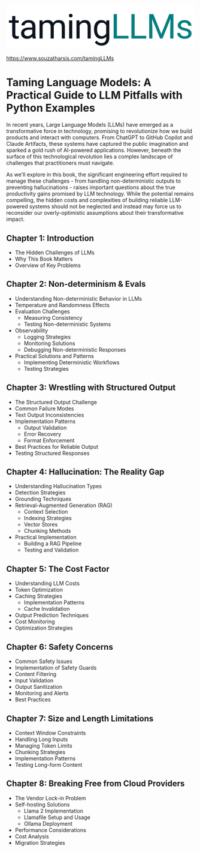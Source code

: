 ![Taming Language Models Logo](tamingllms/_static/logo.png)


https://www.souzatharsis.com/tamingLLMs

# Taming Language Models: A Practical Guide to LLM Pitfalls with Python Examples

In recent years, Large Language Models (LLMs) have emerged as a transformative force in technology, promising to revolutionize how we build products and interact with computers. From ChatGPT to GitHub Copilot and Claude Artifacts, these systems have captured the public imagination and sparked a gold rush of AI-powered applications. However, beneath the surface of this technological revolution lies a complex landscape of challenges that practitioners must navigate. 

As we'll explore in this book, the significant engineering effort required to manage these challenges - from handling non-deterministic outputs to preventing hallucinations - raises important questions about the true productivity gains promised by LLM technology. While the potential remains compelling, the hidden costs and complexities of building reliable LLM-powered systems should not be neglected and instead may force us to reconsider our overly-optimistic assumptions about their transformative impact.

## Chapter 1: Introduction
- The Hidden Challenges of LLMs
- Why This Book Matters
- Overview of Key Problems

## Chapter 2: Non-determinism & Evals
- Understanding Non-deterministic Behavior in LLMs
- Temperature and Randomness Effects
- Evaluation Challenges
  - Measuring Consistency
  - Testing Non-deterministic Systems
- Observability
  - Logging Strategies
  - Monitoring Solutions
  - Debugging Non-deterministic Responses
- Practical Solutions and Patterns
  - Implementing Deterministic Workflows
  - Testing Strategies

## Chapter 3: Wrestling with Structured Output
- The Structured Output Challenge
- Common Failure Modes
- Text Output Inconsistencies
- Implementation Patterns
  - Output Validation
  - Error Recovery
  - Format Enforcement
- Best Practices for Reliable Output
- Testing Structured Responses

## Chapter 4: Hallucination: The Reality Gap
- Understanding Hallucination Types
- Detection Strategies
- Grounding Techniques
- Retrieval-Augmented Generation (RAG)
  - Context Selection
  - Indexing Strategies
  - Vector Stores
  - Chunking Methods
- Practical Implementation
  - Building a RAG Pipeline
  - Testing and Validation

## Chapter 5: The Cost Factor
- Understanding LLM Costs
- Token Optimization
- Caching Strategies
  - Implementation Patterns
  - Cache Invalidation
- Output Prediction Techniques
- Cost Monitoring
- Optimization Strategies

## Chapter 6: Safety Concerns
- Common Safety Issues
- Implementation of Safety Guards
- Content Filtering
- Input Validation
- Output Sanitization
- Monitoring and Alerts
- Best Practices

## Chapter 7: Size and Length Limitations
- Context Window Constraints
- Handling Long Inputs
- Managing Token Limits
- Chunking Strategies
- Implementation Patterns
- Testing Long-form Content

## Chapter 8: Breaking Free from Cloud Providers
- The Vendor Lock-in Problem
- Self-hosting Solutions
  - Llama 2 Implementation
  - Llamafile Setup and Usage
  - Ollama Deployment
- Performance Considerations
- Cost Analysis
- Migration Strategies
